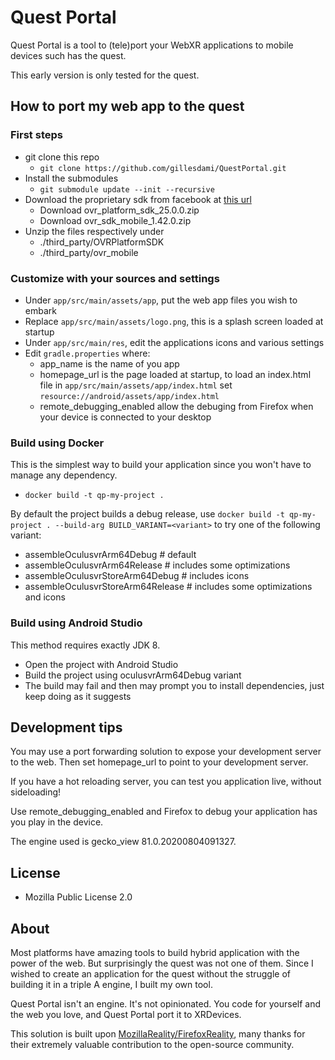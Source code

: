 # Quest Portal

Quest Portal is a tool to (tele)port your WebXR applications to mobile devices such has the quest.

This early version is only tested for the quest.

## How to port my web app to the quest

### First steps

- git clone this repo
  - `git clone https://github.com/gillesdami/QuestPortal.git`
- Install the submodules
  - `git submodule update --init --recursive`
- Download the proprietary sdk from facebook at [this url](https://developer.oculus.com/downloads/)
  - Download ovr_platform_sdk_25.0.0.zip
  - Download ovr_sdk_mobile_1.42.0.zip
- Unzip the files respectively under
  - ./third_party/OVRPlatformSDK
  - ./third_party/ovr_mobile

### Customize with your sources and settings

- Under `app/src/main/assets/app`, put the web app files you wish to embark
- Replace `app/src/main/assets/logo.png`, this is a splash screen loaded at startup
- Under `app/src/main/res`, edit the applications icons and various settings
- Edit `gradle.properties` where:
  - app_name is the name of you app
  - homepage_url is the page loaded at startup, to load an index.html file in `app/src/main/assets/app/index.html` set `resource://android/assets/app/index.html`
  - remote_debugging_enabled allow the debuging from Firefox when your device is connected to your desktop

### Build using Docker

This is the simplest way to build your application since you won't have to manage any dependency.

- `docker build -t qp-my-project .`

By default the project builds a debug release, use `docker build -t qp-my-project . --build-arg BUILD_VARIANT=<variant>` to try one of the following variant:

- assembleOculusvrArm64Debug # default
- assembleOculusvrArm64Release # includes some optimizations
- assembleOculusvrStoreArm64Debug # includes icons
- assembleOculusvrStoreArm64Release # includes some optimizations and icons

### Build using Android Studio

This method requires exactly JDK 8.

- Open the project with Android Studio
- Build the project using oculusvrArm64Debug variant
- The build may fail and then may prompt you to install dependencies, just keep doing as it suggests

## Development tips

You may use a port forwarding solution to expose your development server to the web. Then set homepage_url to point to your development server.

If you have a hot reloading server, you can test you application live, without sideloading!

Use remote_debugging_enabled and Firefox to debug your application has you play in the device.

The engine used is gecko_view 81.0.20200804091327.

## License

- Mozilla Public License 2.0

## About

Most platforms have amazing tools to build hybrid application with the power of the web. But surprisingly the quest was not one of them. Since I wished to create an application for the quest without the struggle of building it in a triple A engine, I built my own tool.

Quest Portal isn't an engine. It's not opinionated. You code for yourself and the web you love, and Quest Portal port it to XRDevices.

This solution is built upon [MozillaReality/FirefoxReality](https://github.com/MozillaReality/FirefoxReality), many thanks for their extremely valuable contribution to the open-source community.


